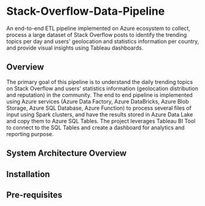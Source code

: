 # Stack-Overflow-Data-Pipeline
An end-to-end ETL pipeline implemented on Azure ecosystem to collect, process a large dataset of Stack Overflow posts to identify the trending topics per day and users' geolocation and statistics information per country, and provide visual insights using Tableau dashboards.

## Overview
The primary goal of this pipeline is to understand the daily trending topics on Stack Overflow and users' statistics information (geolocation distribution and reputation) in the community. 
The end to end pipeline is implemented using Azure services (Azure Data Factory, Azure DataBricks, Azure Blob Storage, Azure SQL Database, Azure Function) to process several files of input using Spark clusters, and have the results stored in Azure Data Lake and copy them to Azure SQL Tables. The project leverages Tableau BI Tool to connect to the SQL Tables and create a dashboard for analytics and reporting purpose.

## System Architecture Overview

## Installation

## Pre-requisites
